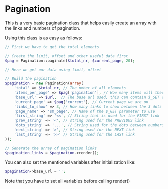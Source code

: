 Pagination
=============

This is a very basic pagination class that helps easily create an array with the links and numbers of pagination.

Using this class is as easy as follows:

```php
// First we have to get the total elements

// Create the limit, offset and other useful data first
$pag = Pagination::paginate($total_nr, $current_page, 20);

// Here we get our data using limit, offset

// Build the pagination
$pagination = new Pagination(array(
	'total' => $total_nr, // The nmber of all elements
	'items_per_page' => $pag['pagination'], // How many items will there be on the page
	'base_url' => $url,  // The base url used, this can contain $_GET elements too, they will not be overwritten
	'current_page' => $pag['current'], // Current page we are on
	'links_to_show' => 3, // How many links to show between the 3 dots
	'page_name' => 'sm_page', // Name of the $_GET parameter to use
	'first_string' => '<<', // String that is used for the FIRST link
	'prev_string' => '<', // string used for the PREVIOUS link
	'dots_string' => '...', // String used for the dots between numbers
	'next_string' => '>', // String used for the NEXT link
	'last_string' => '>>' // String used for the LAST link
));

// Generate the array of pagination links
$pagination_links = $pagination->render();
```

You can also set the mentioned variables after initialization like:

```php
$pagination->base_url = '';
```
Note that you have to set all variables before calling render()